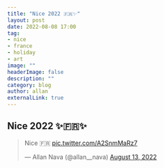 ```yaml
---
title: "Nice 2022 🇫🇷✨"
layout: post
date: 2022-08-08 17:00
tag: 
- nice
- france
- holiday
- art
image: ""
headerImage: false
description: ""
category: blog
author: allan
externalLink: true
---
```


## Nice 2022 ✨🇫🇷✨

<blockquote class="twitter-tweet" data-theme="dark"><p lang="en" dir="ltr">Nice 🇫🇷 <a href="https://t.co/A2SnmMaRz7">pic.twitter.com/A2SnmMaRz7</a></p>&mdash; Allan Nava (@allan__nava) <a href="https://twitter.com/allan__nava/status/1558454035547660288?ref_src=twsrc%5Etfw">August 13, 2022</a></blockquote> <script async src="https://platform.twitter.com/widgets.js" charset="utf-8"></script>
